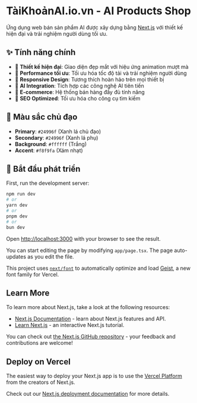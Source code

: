 # TàiKhoảnAI.io.vn - AI Products Shop

Ứng dụng web bán sản phẩm AI được xây dựng bằng [Next.js](https://nextjs.org) với thiết kế hiện đại và trải nghiệm người dùng tối ưu.

## ✨ Tính năng chính

- 🎨 **Thiết kế hiện đại**: Giao diện đẹp mắt với hiệu ứng animation mượt mà
- 🚀 **Performance tối ưu**: Tối ưu hóa tốc độ tải và trải nghiệm người dùng
- 📱 **Responsive Design**: Tương thích hoàn hảo trên mọi thiết bị
- 🤖 **AI Integration**: Tích hợp các công nghệ AI tiên tiến
- 🛒 **E-commerce**: Hệ thống bán hàng đầy đủ tính năng
- 🎯 **SEO Optimized**: Tối ưu hóa cho công cụ tìm kiếm

## 🎨 Màu sắc chủ đạo

- **Primary**: `#24996f` (Xanh lá chủ đạo)
- **Secondary**: `#24996f` (Xanh lá phụ)
- **Background**: `#ffffff` (Trắng)
- **Accent**: `#f8f9fa` (Xám nhạt)

## 🚀 Bắt đầu phát triển

First, run the development server:

```bash
npm run dev
# or
yarn dev
# or
pnpm dev
# or
bun dev
```

Open [http://localhost:3000](http://localhost:3000) with your browser to see the result.

You can start editing the page by modifying `app/page.tsx`. The page auto-updates as you edit the file.

This project uses [`next/font`](https://nextjs.org/docs/app/building-your-application/optimizing/fonts) to automatically optimize and load [Geist](https://vercel.com/font), a new font family for Vercel.

## Learn More

To learn more about Next.js, take a look at the following resources:

- [Next.js Documentation](https://nextjs.org/docs) - learn about Next.js features and API.
- [Learn Next.js](https://nextjs.org/learn) - an interactive Next.js tutorial.

You can check out [the Next.js GitHub repository](https://github.com/vercel/next.js) - your feedback and contributions are welcome!

## Deploy on Vercel

The easiest way to deploy your Next.js app is to use the [Vercel Platform](https://vercel.com/new?utm_medium=default-template&filter=next.js&utm_source=create-next-app&utm_campaign=create-next-app-readme) from the creators of Next.js.

Check out our [Next.js deployment documentation](https://nextjs.org/docs/app/building-your-application/deploying) for more details.
